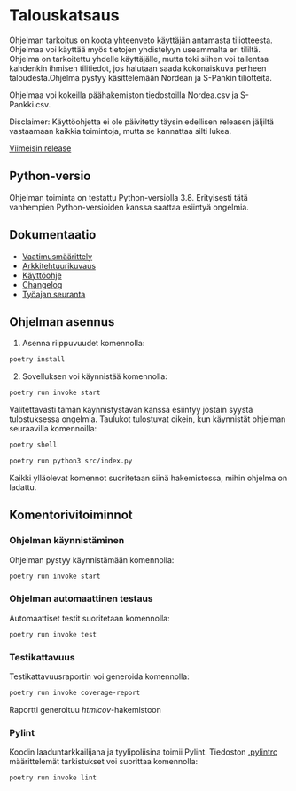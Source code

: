 # Talouskatsaus

Ohjelman tarkoitus on koota yhteenveto käyttäjän antamasta tiliotteesta. Ohjelmaa voi käyttää myös tietojen yhdistelyyn useammalta
eri tililtä. Ohjelma on tarkoitettu yhdelle käyttäjälle, mutta toki siihen voi tallentaa kahdenkin ihmisen tilitiedot, jos halutaan
saada kokonaiskuva perheen taloudesta.Ohjelma pystyy käsittelemään Nordean ja S-Pankin tiliotteita.

Ohjelmaa voi kokeilla päähakemiston tiedostoilla Nordea.csv ja S-Pankki.csv.

Disclaimer: Käyttöohjetta ei ole päivitetty täysin edellisen releasen jäljiltä vastaamaan kaikkia toimintoja, mutta se kannattaa silti lukea.

[Viimeisin release](https://github.com/rpessi/ot-harjoitustyo/releases/tag/loppupalautus)

## Python-versio

Ohjelman toiminta on testattu Python-versiolla 3.8. Erityisesti tätä vanhempien Python-versioiden kanssa saattaa
esiintyä ongelmia. 

## Dokumentaatio

- [Vaatimusmäärittely](./dokumentaatio/vaatimusmaarittely.md)
- [Arkkitehtuurikuvaus](./dokumentaatio/arkkitehtuuri.md)
- [Käyttöohje](./dokumentaatio/kayttoohje.md)
- [Changelog](./dokumentaatio/changelog.md)
- [Työajan seuranta](./dokumentaatio/tuntikirjanpito.md)

## Ohjelman asennus

1. Asenna riippuvuudet komennolla:

```bash
poetry install
```

2. Sovelluksen voi käynnistää komennolla:

```bash
poetry run invoke start
```

Valitettavasti tämän käynnistystavan kanssa esiintyy jostain syystä tulostuksessa ongelmia. Taulukot tulostuvat oikein, kun käynnistät
ohjelman seuraavilla komennoilla:

```bash
poetry shell
```

```bash
poetry run python3 src/index.py
```

Kaikki ylläolevat komennot suoritetaan siinä hakemistossa, mihin ohjelma on ladattu. 


## Komentorivitoiminnot

### Ohjelman käynnistäminen

Ohjelman pystyy käynnistämään komennolla:

```bash
poetry run invoke start
```

### Ohjelman automaattinen testaus

Automaattiset testit suoritetaan komennolla:

```bash
poetry run invoke test
```

### Testikattavuus

Testikattavuusraportin voi generoida komennolla:

```bash
poetry run invoke coverage-report
```

Raportti generoituu _htmlcov_-hakemistoon

### Pylint

Koodin laaduntarkkailijana ja tyylipoliisina toimii Pylint. Tiedoston [.pylintrc](./.pylintrc) määrittelemät 
tarkistukset voi suorittaa komennolla:

```bash
poetry run invoke lint
```
